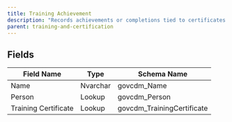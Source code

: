 ```yaml
---
title: Training Achievement
description: "Records achievements or completions tied to certificates and persons."
parent: training-and-certification
---
```


## Fields

| Field Name | Type | Schema Name |
|------------|------|-------------|
| Name | Nvarchar | govcdm_Name |
| Person | Lookup | govcdm_Person |
| Training Certificate | Lookup | govcdm_TrainingCertificate |
